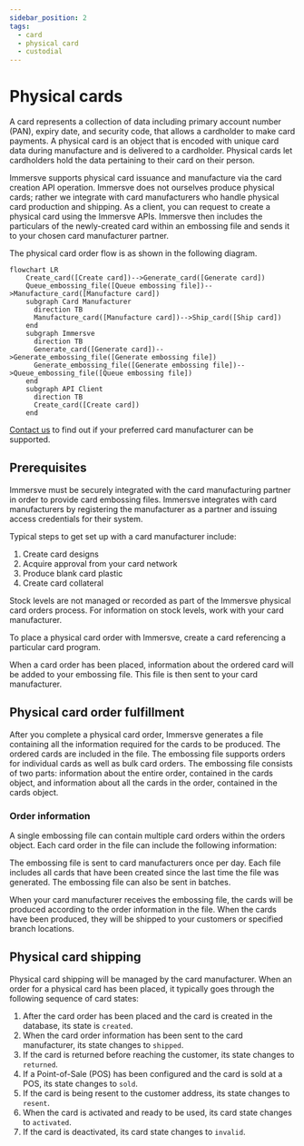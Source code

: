 ```yaml
---
sidebar_position: 2
tags:
  - card
  - physical card
  - custodial
---
```


# Physical cards

A card represents a collection of data including primary account number (PAN), expiry date, and security code, that allows a cardholder to make card payments. A physical card is an object that is encoded with unique card data during manufacture and is delivered to a cardholder. Physical cards let cardholders hold the data pertaining to their card on their person. 

Immersve supports physical card issuance and manufacture via the card creation API operation. Immersve does not ourselves produce physical cards; rather we integrate with card manufacturers who handle physical card production and shipping. As a client, you can request to create a physical card using the Immersve APIs. Immersve then includes the particulars of the newly-created card within an embossing file and sends it to your chosen card manufacturer partner.

The physical card order flow is as shown in the following diagram.

```mermaid
flowchart LR
    Create_card([Create card])-->Generate_card([Generate card])
    Queue_embossing_file([Queue embossing file])-->Manufacture_card([Manufacture card])
    subgraph Card Manufacturer
      direction TB
      Manufacture_card([Manufacture card])-->Ship_card([Ship card])
    end
    subgraph Immersve
      direction TB
      Generate_card([Generate card])-->Generate_embossing_file([Generate embossing file])
      Generate_embossing_file([Generate embossing file])-->Queue_embossing_file([Queue embossing file])
    end
    subgraph API Client
      direction TB
      Create_card([Create card])
    end
```

[Contact us](https://immersve.com/#contact) to find out if your preferred card manufacturer can be supported.


## Prerequisites
Immersve must be securely integrated with the card manufacturing partner in order to provide card embossing files. Immersve integrates with card manufacturers by registering the manufacturer as a partner and issuing access credentials for their system.

Typical steps to get set up with a card manufacturer include:

1. Create card designs
1. Acquire approval from your card network
1. Produce blank card plastic
1. Create card collateral

Stock levels are not managed or recorded as part of the Immersve physical card orders process. For information on stock levels, work with your card manufacturer.

To place a physical card order with Immersve, create a card referencing a particular card program.

When a card order has been placed, information about the ordered card will be added to your embossing file. This file is then sent to your card manufacturer.

## Physical card order fulfillment
After you complete a physical card order, Immersve generates a file containing all the information required for the cards to be produced. The ordered cards are included in the file. The embossing file supports orders for individual cards as well as bulk card orders. The embossing file consists of two parts: information about the entire order, contained in the cards object, and information about all the cards in the order, contained in the cards object.

### Order information
A single embossing file can contain multiple card orders within the orders object. Each card order in the file can include the following information:

The embossing file is sent to card manufacturers once per day. Each file includes all cards that have been created since the last time the file was generated. The embossing file can also be sent in batches.

When your card manufacturer receives the embossing file, the cards will be produced according to the order information in the file. When the cards have been produced, they will be shipped to your customers or specified branch locations.

## Physical card shipping
Physical card shipping will be managed by the card manufacturer. When an order for a physical card has been placed, it typically goes through the following sequence of card states:

1. After the card order has been placed and the card is created in the database, its state is `created`.
1. When the card order information has been sent to the card manufacturer, its state changes to `shipped`.
1. If the card is returned before reaching the customer, its state changes to `returned`.
1. If a Point-of-Sale (POS) has been configured and the card is sold at a POS, its state changes to `sold`.
1. If the card is being resent to the customer address, its state changes to `resent`.
1. When the card is activated and ready to be used, its card state changes to `activated`.
1. If the card is deactivated, its card state changes to `invalid`.
